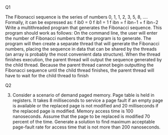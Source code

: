 Q1

The Fibonacci sequence is the series of numbers 0, 1, 1, 2, 3, 5, 8, .... Formally, it can be
expressed as:
f ib0 = 0
f ib1 = 1
f ibn = f ibn−1 + f ibn−2
Write a multithreaded program that generates the Fibonacci sequence. This program should work
as follows: On the command line, the user will enter the number of Fibonacci numbers that the
program is to generate. The program will then create a separate thread that will generate the
Fibonacci numbers, placing the sequence in data that can be shared by the threads (an array is
probably the most convenient data structure). When the thread finishes execution, the parent
thread will output the sequence generated by the child thread. Because the
parent thread cannot begin outputting the Fibonacci sequence until the child thread finishes, the
parent thread will have to wait for the child thread to finish


Q2

3. Consider a scenario of demand paged memory. Page table is held in registers. It takes 8
milliseconds to service a page fault if an empty page is available or the replaced page is
not modified and 20 milliseconds if the replaced page is modified. Memory access time is
100 nanoseconds. Assume that the page to be replaced is modified 70 percent of the time.
Generate a solution to find maximum acceptable page-fault rate for access time that is not
more than 200 nanoseconds.

